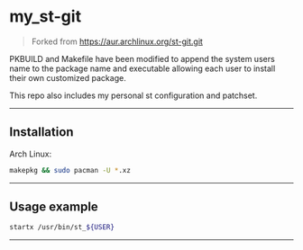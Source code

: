 # my_st-git
> Forked from https://aur.archlinux.org/st-git.git

PKBUILD and Makefile have been modified to append the system users name to the
package name and executable allowing each user to install their own customized package.

This repo also includes my personal st configuration and patchset.

---

## Installation

Arch Linux:

```sh
makepkg && sudo pacman -U *.xz
```

---

## Usage example
```sh
startx /usr/bin/st_${USER}
```

---
